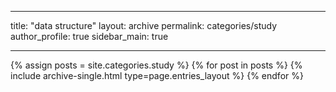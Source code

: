  ---
  title: "data structure"
  layout: archive
  permalink: categories/study
  author_profile: true
  sidebar_main: true  
  
  ---
  
  {% assign posts = site.categories.study %}
  {% for post in posts %} {% include archive-single.html type=page.entries_layout %} {% endfor %}
